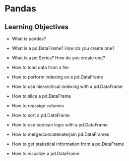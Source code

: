 # Pandas

## Learning Objectives

- What is pandas?

- What is a pd.DataFrame? How do you create one?

- What is a pd.Series? How do you create one?

- How to load data from a file

- How to perform indexing on a pd.DataFrame

- How to use hierarchical indexing with a pd.DataFrame

- How to slice a pd.DataFrame

- How to reassign columns

- How to sort a pd.DataFrame

- How to use boolean logic with a pd.DataFrame

- How to merge/concatenate/join pd.DataFrames

- How to get statistical information from a pd.DataFrame

- How to visualize a pd.DataFrame
